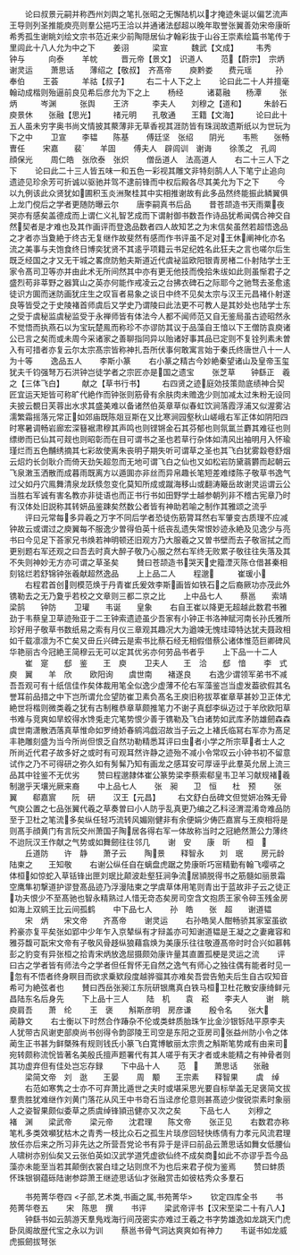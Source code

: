 <!-- { "loadSidebar": true } -->
　　论曰叔景元嗣并称西州刘舆之笔扎张昭之无懈陆机以才掩迹朱诞以偏艺流声王导则列圣推能庾亮则羣公挹巧王洽以并通诸法郄超以晚年取誉张翼善効宋帝康昕希秀孤生谢眺刘绘文宗书范近来少前陶隠居仙才翰彩抜于山谷王崇素绘篇书笔传于里闾此十八人允为中之下
　　姜诩　　　梁宣　　　魏武【文成】
　　韦秀　　　钟与　　　向泰
　　羊帎　　　晋元帝【景文】　识道人
　　范【蔚宗】　宗炳　　　谢灵运
　　萧思话　　薄绍之【敬叔】　齐髙帝
　　庾黔娄　　费元瑶　　　孙奉伯
　　王荟　　　羊祜【叔子】
　　右二十人下之上
　　论曰此二十人并擅毫翰动成楷则殆逼前良见希后彦允为下之上
　　杨经　　　诸葛融　　杨潭
　　张炳　　　岑渊　　　张舆
　　王济　　　李夫人　　刘穆之【道和】
　　朱龄石　　庾景休　　张融【思光】
　　禇元明　　孔敬通　　王籍【文海】
　　论曰此十五人虽未穷字奥书尚文情披其藂薄非无草香视其涯防皆有珠润故遗斯纸以为世玩为下之中
　　卫宣　　李韫　　陈基
　　傅廷坚　张绍　　阴光
　　韦熊　　张畅　　曺任
　　宋嘉　　裴　　羊固
　　傅夫人　辟闾训　谢诲
　　徐羡之　孔闾　　顔保光
　　周仁皓　张欣泰　张炽
　　僧岳道人　法高道人
　　右二十三人下之下
　　论曰此二十三人皆五味一和五色一彩视其雕文非特刻鹄人人下笔宁止追向遗迹见珍余芳可折诚以驱驰并驾不逮前锋而中权后殿各尽其美允为下之下
　　今以九例该此众贤犹如圃积玉炎洲聚桂其中实相推谢故有此多品然终能振此鳞翼俱上龙门傥后之学者更随防曝云尔
　　唐李嗣真书后品
　　昔苍颉造书天雨粟夜哭亦有感矣盖德成而上谓仁义礼智艺成而下谓射御书数吾作诗品犹希闻偶合神交自然契者是才难也及其作画评而登逸品数者四人故知艺之为末信矣虽然若超悟逸品之才者亦当夐絶于终古无复继作故斐然有感而作书评虽不足对王休阐神化亦名流之美事与夫饱食终日博奕犹贤不其逺乎项籍云书足纪姓名此狂夫之言也嗟尔后生既乏经国之才又无干城之畧庶防勉夫斯道近代虞袐监欧阳银青房楮二仆射陆学士王家令髙司卫等亦并由此术无所间然其中亦有更无他技而俛拾朱绂如此则虽惭君子之盛烈苟非莘野之器箕山之英亦何能作戒凌云之台拂衣碑石之际耶今之驰骛去圣愈逺徒识方圎而迷防画犹庄生之叹盲者易象之谈日中终不见矣太宗与汉王元昌褚仆射遂良等皆受之于史陵褚首师虞后又学史乃谓陵曰此法更不可教人是其妙处也陆学士东之受于虞秘监虞秘监受于永禅师皆有体法今人都不闻师范又自无鉴局虽古迹昭然永不觉悟而执燕石以为宝玩楚鳯而称珍不亦谬防其议于品藻自王愔以下王僧防袁庾诸公已言之矣而或未周今采诸家之善聊指同异以贻诸好事其品已定则不复铨列素未曽入有可措者亦复云尔太宗髙宗皆称神扎吾所伏事何敢寓言始于秦氏终唐世八十一人为十等
　　逸品五人
　　李斯小篆
　　右小篆之精古今妙絶秦望诸山及皇帝玉玺犹夫千钧强弩万石洪钟岂徒学者之宗匠亦是国之遗宝
　　张芝草　　钟繇正　羲之【三体飞白】
　　献之【草书行书】
　　右四贤之迹庭効技策勋底绩神合契匠宜运天矩皆可称旷代絶作而钟张则筋骨有余肤肉未赡逸少则加减太过朱粉无设同夫披云覩日芙蓉出水求其盛美难以备诸然伯英章草似春虹饮涧落霞浮浦又似渥雾沾濡繁霜摇落元常正如郊庙既陈爼豆斯在又比寒涧园壑秋山嵯峨右军正体如阴阳四时寒暑调畅岩廊宏深簮裾肃穆其声鸣也则铿锵金石其芬郁也则氛氲兰麝其难征也则缥缈而已仙其可觌也则昭彰而在目可谓书之圣也若草行杂体如清风出袖明月入怀瑜瑾烂而五色黼绣摘其七彩故使离朱丧明子期失听可谓草之圣也其飞白犹雾縠卷舒烟云炤灼长剑耿介而倚天劲矢超忽而无地可谓飞白之仙也又如松岩防黛蓊欝而起朝云飞泉潄玉洒散而成暮雨既离方以遁圎亦非丝而异帛趣长笔短差难缕陈子敬草书逸气过父如丹穴鳯舞清泉龙跃倐忽变化莫知所成或蹴海移山或翻涛簸岳故谢灵运谓云公当胜右军诚有害名教亦非徒语也而正书行书如田野学士越参朝列非不稽古宪章乃时有汉体处旧説称其转妍品鉴踈矣然数公者皆有神助若喻之制作其雅颂之流乎
　　评曰元常每多异羲之万字不同后学者恐徒伤筋膂耳然右军肇变古质理不应减钟故云或谓过之庾翼每不服逸少曽得伯英十纸丧乱遗失常恨妙迹永絶及见逸少与亮书曰今见足下荅家兄书焕若神明顿还旧观方乃大服羲之又曽书壁而去子敬宻拭之而更别题右军还观之曰吾去时真大醉子敬乃心服之然右军终无败累子敬往往失落及其不失则神妙无方亦可谓之草圣矣
　　賛曰苍颉造书哭天史籀湮灭陈仓借甚秦相刻铭烂若舒锦钟张羲献超然逸品
　　上上品二人
　　程邈　　　崔瑗小
　　右程君首创则模范焕于丹青崔氏爰效李斯画皆如铁石之后裔厥功亦茂此外镌勒去之无乃夐乎若校之文章则三都二京之比
　　上中品七人
　　蔡邕　　索靖　　梁鹄　　钟防
　　卫瓘　　韦诞　　皇象
　　右自王崔以降更无超越此数君书雅劲于韦蔡皇卫草迹殆亚于二王钟索遗迹虽少吾家有小钟正书洛神赋河南长孙氏雅所珍好用子敬草书数纸易之索有月仪三章观其趣况大为遒竦无愧珪璋特达犹夫聂政相如千载凛凛为不亡矣又毌丘兴碑云是索书比蔡石经无相假借蔡公诸体惟范巨卿碑风华艳丽古今冠絶王简穆云无可以定其优劣亦何劳品书者乎
　　上下品一十二人
　　崔　寔　　郄　鉴　　王　庾
　　卫夫人　　王　洽　　郄　愔
　　李　式　　庾　翼　　羊　欣
　　欧阳询　　虞世南　　褚遂良
　　右逸少谓领军弟书不减吾吾观可有十纸信佳作矣体裁用笔全似逸少虚薄不伦右军藻鉴岂当虚发葢欲假其名誉耳前品措之中下岂所谓允佥望防崔卫素负髙名王庾旧称拔萃崔章草甚妙卫正体尤絶世将楷则微类羲之犹有古制稚恭章草颇推笔力不谢子真郄李纵迈过于羊欣欧阳草书难与竞爽如旱蛟得水馋兎走宂笔势恨少善于镌勒及飞白诸势如武库矛防雄劒森森虞世南潇散洒落真草惟命如罗绮娇春鹓鸿戯沼故当子云之上褚氏临冩右军亦为髙足丰艳雕刻盛为当今所尚但恨乏自然功勒精悉耳评曰虫者小学之所宗草者士人之所尚近代君子故多好之或时有可观耳然许静之迹殆不减小令常叹云小钟书初不留意试作之乃不可得研之弥久如有髣髴乃知有画龙之感耳安可厚诬乎此羣英允居上流三品其中铨鉴不无优劣
　　赞曰程邈隷体崔公篆势梁李蔡索郗皇韦卫羊习献规褚羲制邈乎天壤光厥来裔
　　中上品七人
　　张　昶　　卫　恒　　杜　预
　　张　翼　　郗嘉賔　　阮　研
　　汉王【元昌】
　　右文舒白岳碑文但觉妍冶殊无骨气庾公置之七品张翼代羲之草奏曽曰小人防乎乱真更乃编之乙科泾渭混淆竒难品防至于卫杜之笔流多矣纵任轻巧流转风媚刚健非有余便娟少俦匹嘉賔与王庾相将是则髙手顔黄门有言阮交州萧国子陶居各得右军一体故称当时之冠絶然萧公力薄终不迨阮汉王作献之气势或如舞劒往往邻几
　　谢　安　　康　昕　　桓　
　　丘道防　　许　静　　萧子云
　　陶景　　释智永　　刘　珉
　　房元龄　　　陆柬之　　王知敬
　　右谢公纵任自在螭盘虎踞之势康昕巧宻精勤有翰飞嘤哢之体桓如惊蛇入草铦锋出匣刘珉比颠波赴壑狂涧争流居頴脱得书之筋髓如丽景霜空鹰隼初撃道护谬登髙品迹乃浮漫陆柬之学虞草体用笔则青出于蓝故非子云之徒正功夫恨少不至髙驰也智永精熟过人惜无竒态矣房司空含文抱质王家令碎玉残金房如海上双鹓王比云间孤鹤
　　中下品七人
　　孙　皓　　张　超　　谢道韫
　　宋　炳　　宋文帝　　齐髙帝
　　谢灵运
　　右孙皓吴人酣畅骄其家室虽欲矜豪亦复平矣张如郢中少年乍入京辇纵有才辩盖亦可知谢道韫是王凝之之妻雍容和雅芬馥可翫宋文帝有子敬风骨趍纵狼藉翕焕为美康乐往往敬遵髙帝时时合兴如慕韩彭之豹变有异张桓之拾青宋炳放逸屈摄颇効康许量其直置孤梗是灵运之流
　　评曰古之学者皆有师法今之学者但任胷怀无自然之逸气有师心之独往偶有能者时见一忽有不悟者终身瞑目而欲求乗欵段度越骅骝其亦难矣吾尝告勉夫后生自古叹知音希可为絶弦者也
　　賛曰西岳张昶江东阮研银鹰真白铁马桓卫杜花散安康绮鲜元昌陆东名后身先
　　下上品十三人
　　陆　机　　袁　崧　　李夫人
　　谢　眺　　庾肩吾　　萧　纶
　　王　褒　　斛斯彦明　房彦谦
　　殷令名　　张大　　蔺静文
　　右士衡以下时然合作踳杂不伦或类蚌质胎珠乍比金沙银铄陆平原李夫人犹带古风谢吏部庾尚书创得令韵邵陵王司空是东阳之亚房司张益州防小令之体蔺生正书甚为鲜槩殊有规则钱氏小篆飞白寛博敏丽太宗贵之斛斯笔势咸有由来司宛转颇称流恱皆著名美殷氏擅声题署代有其人嗟乎有天才者或未能精之有神骨者则其功虚弃但有佳处岂忘存録
　　下中品十人
　　范　　　萧思话　　张融
　　梁简文帝　刘　逖　　王晏
　　周　颙　　王宗素　　释智果
　　虞　绰
　　右范如寒隽之士亦不可弃萧比遁世之夫时或堪采思光要自标举盖无足褒简文拔羣贵胜犹难继作刘黄门落花从风王中书竒石当迳彦伦意则甚髙迹少俊锐崇素时象丽人之姿智果颇似委草之质虞绰锋頴迅健亦又次之矣
　　下品七人
　　刘穆之　　褚　渊　　梁武帝
　　梁元帝　　沈君理　　陈文帝
　　张正见
　　右数君亦称笔札多类效嚬犹枯木之青秀一枝比众石之孤生片琰彦回轻快练倩有力孝元风流君理放任亦后来之所习非先达之所营吾党论书有异于是评曰前品云萧思话如舞女低腰仙人啸树亦别仙矣又云张伯英如汉武学道凭虚欲仙终不成矣商如此不亦谬乎吾今品藻亦未能至当若其颠倒衣裳白珪之玷则庶不为也后来君子傥为鉴焉
　　赞曰蚌质怀珠银钢蕴砾陆谢参踪萧王继迹思话仙才张融赏击如彼枯秀众多羣石

　　书苑菁华卷四
<子部,艺术类,书画之属,书苑菁华>
　　钦定四库全书
　　书苑菁华卷五
　　宋　陈思　撰
　　书评
　　梁武帝评书【汉宋至梁二十有八人】
　　钟繇书如云鹄游天羣鳬戏海行间茂密实亦难过王羲之书字势雄逸如龙跳天门虎卧凤阁故歴代宝之永以为训
　　蔡邕书骨气洞达爽爽如有神力
　　韦诞书如龙威虎振劒拔弩张

